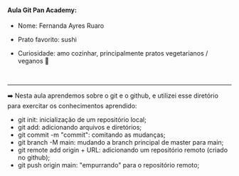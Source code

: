 ####       Aula Git Pan Academy:

* Nome: Fernanda Ayres Ruaro

* Prato favorito: sushi

* Curiosidade: amo cozinhar, principalmente pratos vegetarianos / veganos 💚

  ​


---------



:arrow_right: Nesta aula aprendemos sobre o git e o github, e utilizei esse diretório para exercitar os conhecimentos aprendido:

* git init: inicialização de um repositório local;
* git add: adicionando arquivos e diretórios;
* git commit -m "commit": comitando as mudanças;
* git branch -M main: mudando a branch principal de master para main;
* git remote add origin + URL: adicionando um repositório remoto (criado no github);
* git push origin main: "empurrando" para o repositório remoto; 